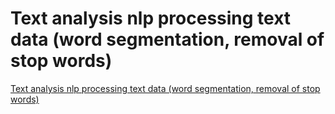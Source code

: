 # Text analysis nlp processing text data (word segmentation, removal of stop words)
[Text analysis nlp processing text data (word segmentation, removal of stop words)](https://aiwithcloud.com/2022/09/16/text_analysis_nlp_processing_text_data_word_segmentation_removal_of_stop_words/)